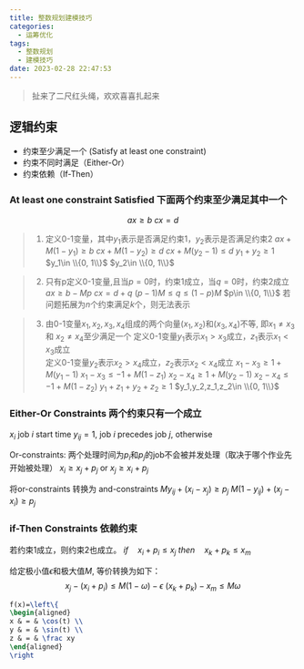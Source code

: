 ```yaml
---
title: 整数规划建模技巧
categories:
  - 运筹优化
tags:
  - 整数规划
  - 建模技巧
date: 2023-02-28 22:47:53
---
```

> 扯来了二尺红头绳，欢欢喜喜扎起来

## 逻辑约束
- 约束至少满足一个 (Satisfy at least one constraint)
- 约束不同时满足（Either-Or）
- 约束依赖（If-Then）

### At least one constraint Satisfied 下面两个约束至少满足其中一个
$$ ax\geq b \ cx= d $$

>1. 定义0-1变量，其中$y_1$表示是否满足约束1，$y_2$表示是否满足约束2
$ax + M(1-y_{1}) \geq b$
$cx + M(1-y_{2}) \geq d$
$cx + M(y_{2}-1) \leq d$
$y_{1} + y_{2} \geq 1$
$y_1\in \\{0, 1\\}$
$y_2\in \\{0, 1\\}$

>2. 只有p定义0-1变量,且当$p=0$时，约束1成立，当$q=0$时，约束2成立
$ax \geq b - Mp$
$cx = d + q$
$(p-1)M \leq q \leq (1-p)M$
$p\in \\{0, 1\\}$
若问题拓展为$n$个约束满足$k$个，则无法表示

>3. 由0-1变量$x_1, x_2, x_3, x_4$组成的两个向量$(x_1, x_2)$和$(x_3,x_4)$不等, 即$x_1\neq x_3$ 和 $x_2\neq x_4$至少满足一个
定义0-1变量$y_1$表示$x_1>x_3$成立，$z_1$表示$x_1<x_3$成立 \
定义0-1变量$y_2$表示$x_2>x_4$成立，$z_2$表示$x_2<x_4$成立
$x_1 - x_3 \geq 1 + M(y_1-1)$
$x_1 - x_3 \leq -1 + M(1-z_1)$
$x_2 - x_4 \geq 1 + M(y_2-1)$
$x_2 - x_4 \leq -1 + M(1-z_2)$
$y_1+z_1+y_2+z_2\geq 1$
$y_1,y_2,z_1,z_2\in \\{0, 1\\}$

### Either-Or Constraints 两个约束只有一个成立
$x_i$ job $i$ start time
$y_{ij}=1$, job $i$ precedes job $j$, otherwise

Or-constraints: 两个处理时间为$p_i$和$p_j$的job不会被并发处理（取决于哪个作业先开始被处理）
$x_i \geq x_j + p_j$ or
$x_j \geq x_i + p_j$

将or-constraints 转换为 and-constraints
$My_{ij} + (x_i - x_j) \geq p_j$
$M(1-y_{ij}) + (x_j - x_i) \geq p_j$

### if-Then Constraints 依赖约束
若约束1成立，则约束2也成立。
$if \quad x_i + p_i \leq x_j$
$then \quad x_k + p_k \leq x_m$

给定极小值$\epsilon$和极大值$M$, 等价转换为如下：
$$ x_j - (x_i+p_i) \leq M(1-\omega) - \epsilon  \ (x_k+p_k) -x_m \leq M\omega $$

```latex
f(x)=\left\{
\begin{aligned}
x & = & \cos(t) \\
y & = & \sin(t) \\
z & = & \frac xy
\end{aligned}
\right
```











